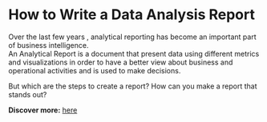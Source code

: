 # How to Write a Data Analysis Report

Over the last few years , analytical reporting has become an important part of business intelligence. 
<br> An Analytical Report is a document that present data using different metrics and visualizations  in order to have a better view about business and operational activities and is used to make decisions.

But which are the steps to create a report? How can you make a report that stands out?

**Discover more:** [here](https://grigoriaangelou.github.io/How-to-Write-a-Data-Analysis-Report/)

